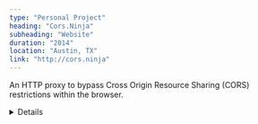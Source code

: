 ```yaml
---
type: "Personal Project"
heading: "Cors.Ninja"
subheading: "Website"
duration: "2014"
location: "Austin, TX"
link: "http://cors.ninja"
---
```


An HTTP proxy to bypass Cross Origin Resource Sharing (CORS) restrictions within the browser. 

<details class="hidden-print">
Many times I experienced the need to create Javascript AJAX calls to request data from various online sources. But with no back-end support I was under the limitations of Cross Origin Resource Sharing **CORS**. 
This website accepts AJAX calls and creates a request as specified returning the contents of the remote destination. (Example usage: front page AmodernStory.com Blog posts and Footer's Google Ticker)
</details>